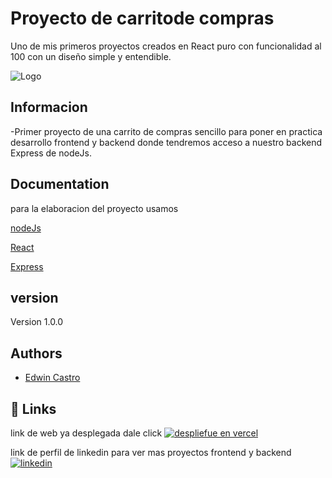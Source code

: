 
# Proyecto de carritode compras

Uno de mis primeros proyectos creados en React puro con funcionalidad al 100 con  un diseño simple y entendible. 


![Logo](https://i.pinimg.com/736x/c7/cb/b5/c7cbb541f88956d884e30d6f2bf5f040.jpg)


## Informacion

-Primer proyecto de una carrito de compras sencillo para poner en practica desarrollo frontend y backend donde tendremos acceso a nuestro backend Express de nodeJs.



## Documentation

para la elaboracion del proyecto usamos 

[nodeJs](https://nodejs.org/es)

[React](https://es.react.dev/)

[Express](https://expressjs.com/es/)


## version

Version 1.0.0



## Authors

- [Edwin Castro](https://www.linkedin.com/in/edwin-castro-13a763272/)


## 🔗 Links
link de web ya desplegada dale click 
[![despliefue en vercel](https://img.shields.io/badge/Carrito-React-000?style=for-the-badge&logo=ko-fi&logoColor=gold)](https://carrito-compras-computer.vercel.app/)



link de perfil de linkedin para ver mas proyectos frontend y backend
[![linkedin](https://img.shields.io/badge/linkedin-0A66C2?style=for-the-badge&logo=linkedin&logoColor=gold)](https://www.linkedin.com/in/edwin-castro-13a763272/)




